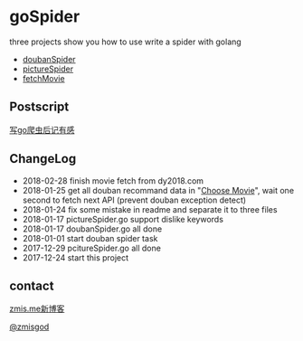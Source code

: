 # goSpider

three projects show you how to use write a spider with golang

- [doubanSpider](https://github.com/zmisgod/goSpider/blob/master/movieSpider/movie.md)
- [pictureSpider](https://github.com/zmisgod/goSpider/blob/master/pictureSpider/picture.md)
- [fetchMovie](https://github.com/zmisgod/goSpider/blob/master/fetchMovie/fetchMovie.md)

## Postscript

[写go爬虫后记有感](https://zmis.me/detail_1291)

## ChangeLog

- 2018-02-28 finish movie fetch from dy2018.com
- 2018-01-25 get all douban recommand data in "[Choose Movie](https://movie.douban.com/explore)", wait one second to fetch next API (prevent douban exception detect)
- 2018-01-24 fix some mistake in readme and separate it to three files
- 2018-01-17 pictureSpider.go support dislike keywords
- 2018-01-17 doubanSpider.go all done
- 2018-01-01 start douban spider task
- 2017-12-29 pcitureSpider.go all done
- 2017-12-24 start this project

## contact

[zmis.me新博客](https://zmis.me)

[@zmisgod](https://weibo.com/zmisgod)